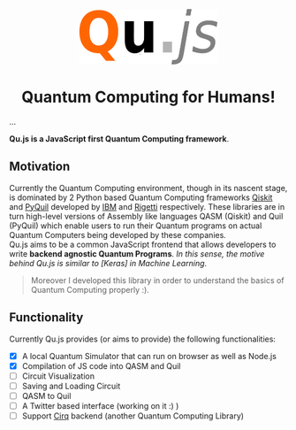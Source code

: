 <div align="center">
  <img src="images/Qujs2.png" alt="Qu.js" width="250" height="100">
  <br>
</div>
<h1 align="center">Quantum Computing for Humans!</h1>

...

**Qu.js is a JavaScript first Quantum Computing framework**.
## Motivation

Currently the Quantum Computing environment, though in its nascent stage, is dominated by 2 Python based Quantum Computing frameworks [Qiskit](https://qiskit.org/) and [PyQuil](https://pyquil.readthedocs.io/en/stable/) developed by [IBM](https://www.research.ibm.com/ibm-q/) and [Rigetti](https://www.rigetti.com/) respectively. These libraries are in turn high-level versions of Assembly like languages QASM (Qiskit) and Quil (PyQuil) which enable users to run their Quantum programs on actual Quantum Computers being developed by these companies.<br>
Qu.js aims to be a common JavaScript frontend that allows developers to  write **backend agnostic Quantum Programs**. *In this sense, the motive behind Qu.js is similar to [Keras] in Machine Learning*.<br>  

>Moreover I developed this library in order to understand the basics of Quantum Computing properly :).

## Functionality
Currently Qu.js provides (or aims to provide) the following functionalities:

- [x] A local Quantum Simulator that can run on browser as well as Node.js
- [x] Compilation of JS code into QASM and Quil
- [ ] Circuit Visualization
- [ ] Saving and Loading Circuit
- [ ] QASM to Quil
- [ ] A Twitter based interface (working on it :) )
- [ ] Support [Cirq](https://ai.googleblog.com/2018/07/announcing-cirq-open-source-framework.html) backend (another Quantum Computing Library)